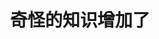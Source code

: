 ---
title: '奇怪的知识增加了'
categories:
- 其他
tags: 
- 经验
- 小知识
description: 收集日常生活中，零散琐碎的知识，经验
cover: https://blog-misaka1033.oss-cn-beijing.aliyuncs.com/blog/images/835d44c6e4476c483c5281a07e6b62e915b840af.png@518w_1e_1c.png
---
